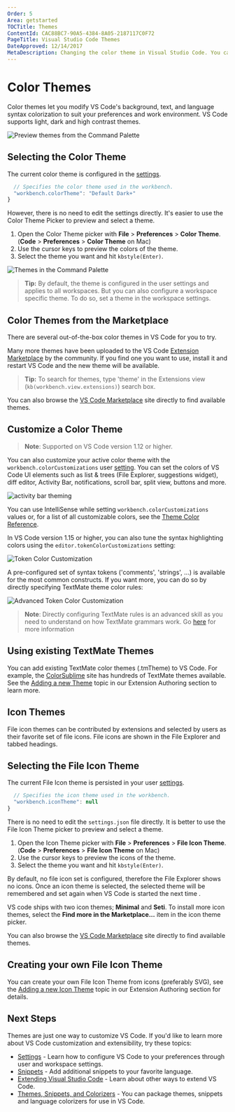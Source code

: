 ```yaml
---
Order: 5
Area: getstarted
TOCTitle: Themes
ContentId: CAC88BC7-90A5-4384-8A05-2187117C0F72
PageTitle: Visual Studio Code Themes
DateApproved: 12/14/2017
MetaDescription: Changing the color theme in Visual Studio Code. You can use color themes provided by VS Code, the community or create your own new themes.  TextMate .tmTheme files are supported.
---
```

# Color Themes

Color themes let you modify VS Code's background, text, and language syntax colorization to suit your preferences and work environment. VS Code supports light, dark and high contrast themes.

![Preview themes from the Command Palette](https://code.visualstudio.com/assets/docs/getstarted/themes/themes_hero.gif)

## Selecting the Color Theme

The current color theme is configured in the [settings](/docs/getstarted/settings.md).

```javascript
  // Specifies the color theme used in the workbench.
  "workbench.colorTheme": "Default Dark+"
}
```

However, there is no need to edit the settings directly. It's easier to use the Color Theme Picker to preview and select a theme.

1. Open the Color Theme picker with **File** > **Preferences** > **Color Theme**. (**Code** > **Preferences** > **Color Theme** on Mac)
2. Use the cursor keys to preview the colors of the theme.
3. Select the theme you want and hit `kbstyle(Enter)`.

![Themes in the Command Palette](https://code.visualstudio.com/assets/docs/getstarted/themes/colorthemes.png)

> **Tip:** By default, the theme is configured in the user settings and applies to all workspaces. But you can also configure a workspace specific theme. To do so, set a theme in the workspace settings.

## Color Themes from the Marketplace

There are several out-of-the-box color themes in VS Code for you to try.

Many more themes have been uploaded to the VS Code [Extension Marketplace](/docs/editor/extension-gallery.md) by the community.  If you find one you want to use, install it and restart VS Code and the new theme will be available.

> **Tip:** To search for themes, type 'theme' in the Extensions view (`kb(workbench.view.extensions)`) search box.

<div class="marketplace-extensions-themes"></div>

You can also browse the [VS Code Marketplace](https://marketplace.visualstudio.com/vscode/Themes) site directly to find available themes.

## Customize a Color Theme

>**Note**: Supported on VS Code version 1.12 or higher.

You can also customize your active color theme with the `workbench.colorCustomizations` user [setting](/docs/getstarted/settings.md). You can set the colors of VS Code UI elements such as list & trees (File Explorer, suggestions widget), diff editor, Activity Bar, notifications, scroll bar, split view, buttons and more.

![activity bar theming](https://code.visualstudio.com/assets/docs/getstarted/themes/theme-activitybar.gif)

You can use IntelliSense while setting `workbench.colorCustomizations` values or, for a list of all customizable colors, see the [Theme Color Reference](/docs/getstarted/theme-color-reference.md).

In VS Code version 1.15 or higher, you can also tune the syntax highlighting colors using the `editor.tokenColorCustomizations` setting:

![Token Color Customization](https://code.visualstudio.com/assets/docs/getstarted/themes/token_color_customization.png)

A pre-configured set of syntax tokens ('comments', 'strings', ...) is available for the most common constructs. If you want more, you can do so by directly specifying TextMate theme color rules:

![Advanced Token Color Customization](https://code.visualstudio.com/assets/docs/getstarted/themes/token_color_customization_advanced.png)

>**Note**: Directly configuring TextMate rules is an advanced skill as you need to understand on how TextMate grammars work. Go [here](/docs/extensions/themes-snippets-colorizers.md#textmate-theme-rules) for more information

## Using existing TextMate Themes

You can add existing TextMate color themes (.tmTheme) to VS Code. For example, the [ColorSublime](https://colorsublime.github.io/) site has hundreds of TextMate themes available. See the [Adding a new Theme](/docs/extensions/themes-snippets-colorizers.md#adding-a-new-theme) topic in our Extension Authoring section to learn more.

## Icon Themes

File icon themes can be contributed by extensions and selected by users as their favorite set of file icons. File icons are shown in the File Explorer and tabbed headings.

## Selecting the File Icon Theme

The current File Icon theme is persisted in your user [settings](/docs/getstarted/settings.md).

```javascript
  // Specifies the icon theme used in the workbench.
  "workbench.iconTheme": null
}
```

There is no need to edit the `settings.json` file directly. It is better to use the File Icon Theme picker to preview and select a theme.

1. Open the Icon Theme picker with **File** > **Preferences** > **File Icon Theme**. (**Code** > **Preferences** > **File Icon Theme** on Mac)
2. Use the cursor keys to preview the icons of the theme.
3. Select the theme you want and hit `kbstyle(Enter)`.

By default, no file icon set is configured, therefore the File Explorer shows no icons. Once an icon theme is selected, the selected theme will be remembered and set again when VS Code is started the next time .

VS code ships with two icon themes; **Minimal** and **Seti**. To install more icon themes, select the **Find more in the Marketplace...** item in the icon theme picker.

You can also browse the [VS Code Marketplace](https://marketplace.visualstudio.com/vscode/Themes) site directly to find available themes.

## Creating your own File Icon Theme

You can create your own File Icon Theme from icons (preferably SVG), see the [Adding a new Icon Theme](/docs/extensions/themes-snippets-colorizers.md#adding-a-new-icon-theme) topic in our Extension Authoring section for details.

## Next Steps

Themes are just one way to customize VS Code. If you'd like to learn more about VS Code customization and extensibility, try these topics:

* [Settings](/docs/getstarted/settings) -  Learn how to configure VS Code to your preferences through user and workspace settings.
* [Snippets](/docs/editor/userdefinedsnippets.md) - Add additional snippets to your favorite language.
* [Extending Visual Studio Code](/docs/extensions/overview.md) - Learn about other ways to extend VS Code.
* [Themes, Snippets, and Colorizers](/docs/extensions/themes-snippets-colorizers.md) - You can package themes, snippets and language colorizers for use in VS Code.

